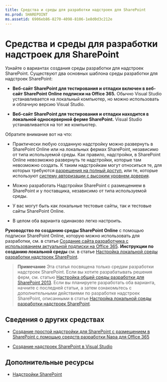 ```yaml
---
title: Средства и среды для разработки надстроек для SharePoint
ms.prod: SHAREPOINT
ms.assetid: 6906eb86-8270-4098-8106-1e8d0d3c212e
---
```



# Средства и среды для разработки надстроек для SharePoint
Узнайте о вариантах создания среды разработки для надстроек SharePoint.
Существуют два основных шаблона среды разработки для надстроек SharePoint:





- **Веб-сайт SharePoint для тестирования и отладки включен в веб-сайт SharePoint Online подписки на Office 365.** Обычно Visual Studio устанавливается на локальный компьютер, но можно использовать и облачную версию Visual Studio.


- **Веб-сайт SharePoint для тестирования и отладки находится в локальной односерверной ферме SharePoint.** Visual Studio устанавливается на тот же компьютер.



Обратите внимание вот на что:





- Практически любую созданную надстройку можно развернуть в SharePoint Online или на локальных фермах SharePoint, независимо от типа используемой среды. Как правило, надстройки, в SharePoint Online невозможно развернуть те надстройки, которые там невозможно создать. К таким надстройкам могут относиться те, для которых требуются  [разрешения на полный доступ](add-in-permissions-in-sharepoint-2013.md), или те, которые используют  [систему авторизации с высоким уровнем доверия](creating-sharepoint-add-ins-that-use-high-trust-authorization.md).


- Можно разработать Надстройки SharePoint с размещением в SharePoint и у поставщика, независимо от типа используемой среды.


- У вас могут быть как локальные тестовые сайты, так и тестовые сайты SharePoint Online.


- В целом оба варианта одинаково легко настроить.


 **Руководство по созданию среды SharePoint Online** с помощью подписки SharePoint Online, которую можно использовать для разработки, см. в статье [Создание сайта разработчика с использованием актуальной подписки на Office 365](create-a-developer-site-on-an-existing-office-365-subscription.md). **Инструкции по созданию локальной среды** см. в статье [Настройка локальной среды разработки надстроек SharePoint](set-up-an-on-premises-development-environment-for-sharepoint-add-ins.md).
> **Примечание**
> Эта статья посвящена только средам разработки надстроек SharePoint. Если вы хотите разрабатывать решения ферм, см. статью  [Настройка общей среды разработки для SharePoint 2013](http://msdn.microsoft.com/library/08e4e4e1-d960-43fa-85df-f3c279ed6927%28Office.15%29.aspx). Если вы планируете разработать оба варианта, начните с последней статьи, а затем ознакомьтесь с дополнительными действиями по разработке надстроек SharePoint, описанными в статье  [Настройка локальной среды разработки надстроек SharePoint](set-up-an-on-premises-development-environment-for-sharepoint-add-ins.md). 





## Сведения о других средствах


-  [Создание простой надстройки для SharePoint с размещением в SharePoint с помощью средств разработки Napa для Office 365](create-a-basic-sharepoint-hosted-add-in-by-using-napa-office-365-development-too.md)


-  [Создание надстроек SharePoint в Visual Studio](create-sharepoint-add-ins-in-visual-studio.md)



## Дополнительные ресурсы
<a name="bk_addresources"> </a>


-  [Надстройки SharePoint](sharepoint-add-ins.md)



